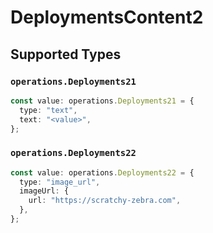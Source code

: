 # DeploymentsContent2


## Supported Types

### `operations.Deployments21`

```typescript
const value: operations.Deployments21 = {
  type: "text",
  text: "<value>",
};
```

### `operations.Deployments22`

```typescript
const value: operations.Deployments22 = {
  type: "image_url",
  imageUrl: {
    url: "https://scratchy-zebra.com",
  },
};
```


